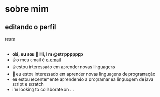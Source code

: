 # sobre mim

## editando o perfil
###### teste

- **olá, eu sou 👋 Hi, I’m @strippppppp**
- :+1:o meu email é [e-email](gustavo.batista.oliveira31@escola.pr.gov.br)
- :+1:estou interessado em aprender novas linguagens
- 👀 eu estou interessado em aprender novas linguagens de programação 
-  eu estou recentemente aprendendo a programar na linguagem de java script e scratch
- i'm looking to collaborate on ...
